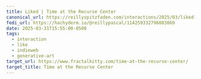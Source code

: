 ```yaml
---
title: Liked | Time at the Recurse Center
canonical_url: https://reillyspitzfaden.com/interactions/2025/03/liked-time-at-the-recurse-center/
fedi_url: https://hachyderm.io/@reillypascal/114259332796083869
date: 2025-03-31T15:55:00-0500
tags:
  - interaction
  - like
  - indieweb
  - generative-art
target_url: https://www.fractalkitty.com/time-at-the-recurse-center/
target_title: Time at the Recurse Center
---
```

